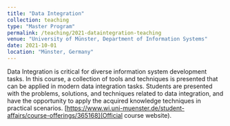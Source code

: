 ```yaml
---
title: "Data Integration"
collection: teaching
type: "Master Program"
permalink: /teaching/2021-dataintegration-teaching
venue: "University of Münster, Department of Information Systems"
date: 2021-10-01
location: "Münster, Germany"
---
```


Data Integration is critical for diverse information system development tasks. In this
course, a collection of tools and techniques is presented that can be applied in modern data
integration tasks. Students are presented with the problems, solutions, and techniques related to data integration, and have the opportunity to apply the acquired knowledge techniques in practical scenarios. [https://www.wi.uni-muenster.de/student-affairs/course-offerings/365168](Official course website).
